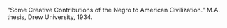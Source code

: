 "Some Creative Contributions of the Negro to American Civilization." M.A. thesis, Drew University, 1934.
